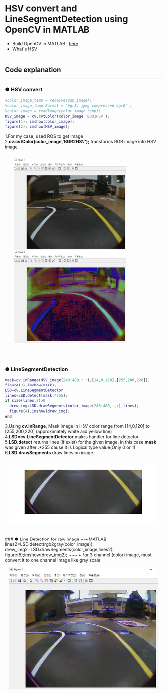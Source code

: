 # HSV convert and LineSegmentDetection using OpenCV in MATLAB
+ Build OpenCV in MATLAB : [here](https://github.com/engcang/Opencv_tutorial_Matlab_and_python/tree/master/OpenCV_build_MATLAB)
+ What's [HSV](https://en.wikipedia.org/wiki/HSL_and_HSV)
</br></br>

## Code explanation 
***
### ● HSV convert
  ~~~MATLAB
  %color_image_temp = receive(sub_image);
  %color_image_temp.Format = 'bgr8; jpeg compressed bgr8' ;
  %color_image = readImage(color_image_temp);
  HSV_image = cv.cvtColor(color_image,'BGR2HSV');
  figure(1); imshow(color_image);
  figure(2); imshow(HSV_image);
  ~~~
  1.For my case, used ROS to get image <br>
  2.**cv.cvtColor(color_image,'BGR2HSV');** transforms RGB image into HSV image <br><br>
<p align="left">
<img src="https://github.com/engcang/image-files/blob/master/opencv/raw.JPG" width="360" hspace="30"/>
<img src="https://github.com/engcang/image-files/blob/master/opencv/hsv.JPG" width="360" hspace="30"/>  
</p>

<br><br>
### ● LineSegmentDetection
  ~~~MATLAB
  mask=cv.inRange(HSV_image(240:480,:,:),[14,0,120],[255,200,220]);
  figure(3);imshow(mask);
  LSD=cv.LineSegmentDetector
  lines=LSD.detect(mask.*255);
  if size(lines,2)>0
    drew_img=LSD.drawSegments(color_image(240:480,:,:),lines);
    figure(4);imshow(drew_img);
  end
  ~~~
  3.Using **cv.inRange**, Mask image in HSV color range from [14,0,120] to [255,200,220] (approximately white and yellow line) <br>
  4.**LSD=cv.LineSegmentDetector** makes handler for line detector <br>
  5.**LSD.detect** returns lines (if exist) for the given image, in this case **mask** was given after .*255 cause it is Logical type value(Only 0 or 1)<br>
  6.**LSD.drawSegments** draw lines on image <br><br>
<p align="center">
<img src="https://github.com/engcang/image-files/blob/master/opencv/cropped_Lines.jpg" width="480" hspace="0"/>
</p>

<br>
### ● Line Detection for raw image
  ~~~MATLAB
  lines2=LSD.detect(rgb2gray(color_image));
  drew_img2=LSD.drawSegments(color_image,lines2);
  figure(5);imshow(drew_img2);
  ~~~
  + For 3 channel (color) image, must convert it to one channel image like gray scale
  <p align="center">
  <img src="https://github.com/engcang/image-files/blob/master/opencv/raw_LineSeg.JPG" width="480" hspace="0"/>
  </p>
